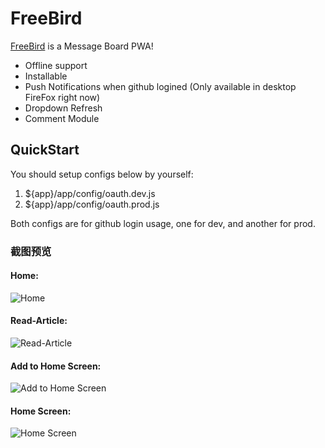 # FreeBird
[FreeBird](https://fb.anodejsfun.top/) is a Message Board PWA!

* Offline support
* Installable
* Push Notifications when github logined (Only available in desktop FireFox right now)
* Dropdown Refresh
* Comment Module

## QuickStart
You should setup configs below by yourself:
1. ${app}/app/config/oauth.dev.js
2. ${app}/app/config/oauth.prod.js

Both configs are for github login usage, one for dev, and another for prod.

### 截图预览
#### Home:

![Home](./screenshots/home.jpg?raw=true "Home")

#### Read-Article:

![Read-Article](./screenshots/read-article.jpg?raw=true "Read-Article")

#### Add to Home Screen:

![Add to Home Screen](./screenshots/add-to-home-screen.jpg?raw=true "Add to Home Screen")

#### Home Screen:

![Home Screen](./screenshots/home-screen.jpg?raw=true "Home Screen")
